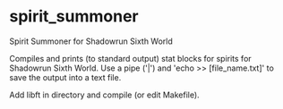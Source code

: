 # spirit_summoner
Spirit Summoner for Shadowrun Sixth World

Compiles and prints (to standard output) stat blocks for spirits for Shadowrun Sixth World. Use a pipe ('|') and 'echo >> [file_name.txt]' to save the output into a text file. 

Add libft in directory and compile (or edit Makefile).
